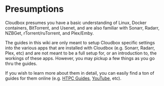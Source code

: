 # Presumptions

Cloudbox presumes you have a basic understanding of Linux, Docker containers, BitTorrent, and Usenet, and are also familiar with Sonarr, Radarr, NZBGet, rTorrent/ruTorrent, and Plex/Emby.

The guides in this wiki are only meant to setup Cloudbox specific settings into the various apps that are installed with Cloudbox (e.g. Sonarr, Radarr, Plex, etc) and are not meant to be a full setup for, or an introduction to, the workings of these apps. However, you may pickup a few things as you go thru the guides. 

If you wish to learn more about them in detail, you can easily find a ton of guides for them online (e.g. [HTPC Guides](https://www.htpcguides.com), [YouTube](https://www.youtube.com), etc).
